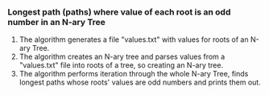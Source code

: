 <h3>Longest path (paths) where value of each root is an odd number in an N-ary Tree</h3>

1. The algorithm generates a file "values.txt" with values for roots of an N-ary Tree.
2. The algorithm creates an N-ary tree and parses values from a "values.txt" file into roots of a tree, so creating an N-ary tree.
3. The algorithm performs iteration through the whole N-ary Tree, finds longest paths whose roots' values are odd numbers and prints them out.
